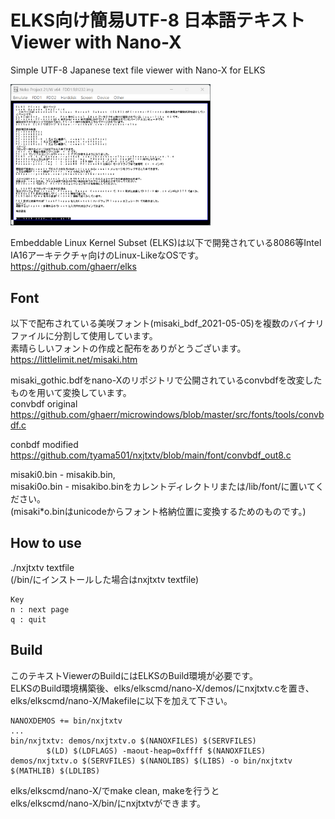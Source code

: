 # ELKS向け簡易UTF-8 日本語テキストViewer with Nano-X
Simple UTF-8 Japanese text file viewer with Nano-X for ELKS  
  
<img src=image/nxjtxtv_elks.png width="320pix">
  
Embeddable Linux Kernel Subset (ELKS)は以下で開発されている8086等Intel IA16アーキテクチャ向けのLinux-LikeなOSです。  
https://github.com/ghaerr/elks  

## Font 
以下で配布されている美咲フォント(misaki_bdf_2021-05-05)を複数のバイナリファイルに分割して使用しています。  
素晴らしいフォントの作成と配布をありがとうございます。  
https://littlelimit.net/misaki.htm  

misaki_gothic.bdfをnano-Xのリポジトリで公開されているconvbdfを改変したものを用いて変換しています。  
convbdf original  
https://github.com/ghaerr/microwindows/blob/master/src/fonts/tools/convbdf.c  

conbdf modified  
https://github.com/tyama501/nxjtxtv/blob/main/font/convbdf_out8.c  
  
misaki0.bin - misakib.bin,  
misaki0o.bin - misakibo.binをカレントディレクトリまたは/lib/font/に置いてください。  
(misaki*o.binはunicodeからフォント格納位置に変換するためのものです。)  

## How to use
./nxjtxtv textfile  
(/bin/にインストールした場合はnxjtxtv textfile)  

    Key  
    n : next page  
    q : quit  

## Build
このテキストViewerのBuildにはELKSのBuild環境が必要です。  
ELKSのBuild環境構築後、elks/elkscmd/nano-X/demos/にnxjtxtv.cを置き、  
elks/elkscmd/nano-X/Makefileに以下を加えて下さい。  

    NANOXDEMOS += bin/nxjtxtv  
    ...  
    bin/nxjtxtv: demos/nxjtxtv.o $(NANOXFILES) $(SERVFILES)
            $(LD) $(LDFLAGS) -maout-heap=0xffff $(NANOXFILES) demos/nxjtxtv.o $(SERVFILES) $(NANOLIBS) $(LIBS) -o bin/nxjtxtv $(MATHLIB) $(LDLIBS)

elks/elkscmd/nano-X/でmake clean, makeを行うと  
elks/elkscmd/nano-X/bin/にnxjtxtvができます。
